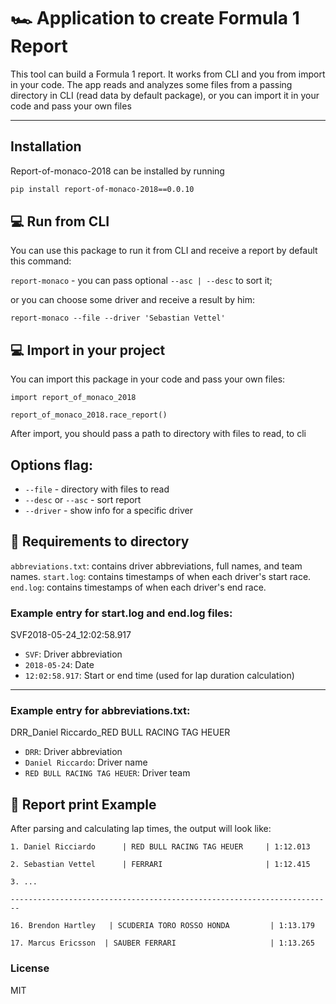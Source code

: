 # 🏎️ Application to create Formula 1 Report
   This tool can build a Formula 1 report. It works from CLI and you from import in your code.
The app reads and analyzes some files from a passing directory in CLI (read data by default package),
   or you can import it in your code and pass your own files  

---
## Installation 

Report-of-monaco-2018 can be installed by running
``` bash $
pip install report-of-monaco-2018==0.0.10
```


## 💻 Run from CLI 
You can use this package to run it from CLI and receive a report by default this command:
 
`report-monaco` - you can pass optional ` --asc | --desc ` to sort it;

or you can choose some driver and receive a result by him:

`report-monaco --file --driver 'Sebastian Vettel'` 

## 💻 Import in your project
You can import this package in your code and pass your own files:

```
import report_of_monaco_2018

report_of_monaco_2018.race_report()
```
After import, you should pass a path to directory with files to read, to cli



## Options flag:
 - `--file` - directory with files to read
 - `--desc` or `--asc` - sort report
 - `--driver`  - show info for a specific driver


## 📁 Requirements to directory
`abbreviations.txt`: contains driver abbreviations, full names, and team names.
`start.log`: contains timestamps of when each driver's start race.
`end.log`: contains timestamps of when each driver's end race.

### Example entry for start.log and end.log files:
SVF2018-05-24_12:02:58.917

- `SVF`: Driver abbreviation  
- `2018-05-24`: Date  
- `12:02:58.917`: Start or end time (used for lap duration calculation)

---
### Example entry for abbreviations.txt:
DRR_Daniel Riccardo_RED BULL RACING TAG HEUER

- `DRR`:  Driver abbreviation 
- `Daniel Riccardo`: Driver name
- `RED BULL RACING TAG HEUER`: Driver team

## 🏁 Report print Example

After parsing and calculating lap times, the output will look like:

```
1. Daniel Ricciardo      | RED BULL RACING TAG HEUER     | 1:12.013

2. Sebastian Vettel      | FERRARI                       | 1:12.415

3. ...

------------------------------------------------------------------------

16. Brendon Hartley   | SCUDERIA TORO ROSSO HONDA         | 1:13.179

17. Marcus Ericsson  | SAUBER FERRARI                     | 1:13.265

```



### License
MIT


